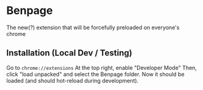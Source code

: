 # Benpage
The new(?) extension that will be forcefully preloaded on everyone's chrome

## Installation (Local Dev / Testing)

Go to `chrome://extensions`
At the top right, enable "Developer Mode"
Then, click "load unpacked" and select the Benpage folder.
Now it should be loaded (and should hot-reload during development).

